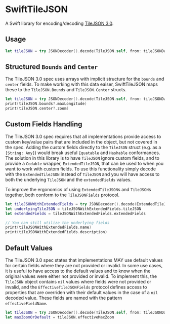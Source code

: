#  SwiftTileJSON

A Swift library for encoding/decoding [TileJSON 3.0](https://github.com/mapbox/tilejson-spec/tree/master/3.0.0).

## Usage

```swift
let tileJSON = try JSONDecoder().decode(TileJSON.self, from: tileJSONData)
```

## Structured `Bounds` and `Center`

The TileJSON 3.0 spec uses arrays with implicit structure for the `bounds` and `center` fields. To make working with this data eaiser, SwiftTileJSON maps these to the `TileJSON.Bounds` and `TileJSON.Center` structs.

```swift
let tileJSON = try JSONDecoder().decode(TileJSON.self, from: tileJSONData)
print(tileJSON.bounds?.maxLongitude)
print(tileJSON.center?.zoom)
```

## Custom Fields Handling

The TileJSON 3.0 spec requires that all implementations provide access to custom key/value pairs that are included in the object, but not covered in the spec. Adding the custom fields directly to the `TileJSON` struct (e.g. as a `[String: Any]`) would break useful `Equatable` and `Hashable` conformances. The solution in this library is to have `TileJSON` ignore custom fields, and to provide a `Codable` wrapper, `ExtendedTileJSON`, that can be used to when you want to work with custom fields. To use this functionality simply decode with the `ExtendedTileJSON` instead of `TileJSON` and you will have access to both the underlying `TileJSON` and the `extendedFields` values.

To improve the ergonomics of using `ExtendedTileJSON`s and `TileJSON`s together, both conform to the `TileJSONFields` protocol.

```swift
let tileJSONWithExtendedFields = try JSONDecoder().decode(ExtendedTileJSON.self, from: tileJSONData)
let underlyingTileJSON = tileJSONWithExtendedFields.tileJSON
let extendedFields = tileJSONWithExtendedFields.extendedFields

// You can still utilize the underlying fields
print(tileJSONWithExtendedFields.name)
print(tileJSONWithExtendedFields.description)
```

## Default Values

The TileJSON 3.0 spec states that implementations MAY use default values for certain fields where they are not provided or invalid. In some use cases, it is useful to have access to the default values and to know when the original values were either not provided or invalid. To implement this, the `TileJSON` object contains `nil` values where fields were not provided or invalid, and the `EffectiveTileJSONFields` protocol defines access to properties that are overriden with their default values in the case of a `nil` decoded value. These fields are named with the pattern `effectiveFieldName`.

```swift
let tileJSON = try JSONDecoder().decode(TileJSON.self, from: tileJSONData)
let maxZoomOrDefault = tileJSON.effectiveMaxZoom
```


